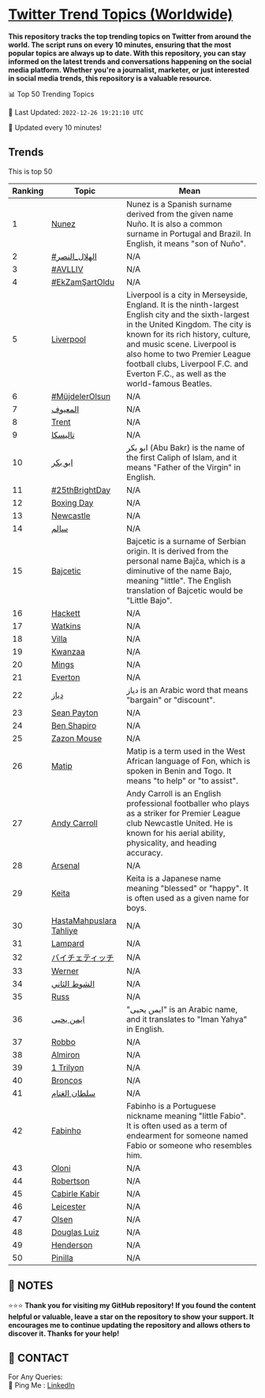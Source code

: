 [Twitter Trend Topics (Worldwide)](https://github.com/ErcinDedeoglu/Twitter-Trend-Topics)
==========

**This repository tracks the top trending topics on Twitter from around the world. 
The script runs on every 10 minutes, ensuring that the most popular topics are always up to date. 
With this repository, you can stay informed on the latest trends and conversations happening on the social media platform. 
Whether you're a journalist, marketer, or just interested in social media trends, this repository is a valuable resource.**


📊 Top 50 Trending Topics

📆 Last Updated: `2022-12-26 19:21:10 UTC`

🔧 Updated every 10 minutes!


## Trends

This is top 50

| Ranking | Topic | Mean |
| ------- | ------------ | ------------ |
| 1 | [Nunez](http://twitter.com/search?q=Nunez) | Nunez is a Spanish surname derived from the given name Nuño. It is also a common surname in Portugal and Brazil. In English, it means "son of Nuño". |
| 2 | [#الهلال_النصر](http://twitter.com/search?q=%23%d8%a7%d9%84%d9%87%d9%84%d8%a7%d9%84_%d8%a7%d9%84%d9%86%d8%b5%d8%b1) | N/A |
| 3 | [#AVLLIV](http://twitter.com/search?q=%23AVLLIV) | N/A |
| 4 | [#EkZamŞartOldu](http://twitter.com/search?q=%23EkZam%c5%9eartOldu) | N/A |
| 5 | [Liverpool](http://twitter.com/search?q=Liverpool) | Liverpool is a city in Merseyside, England. It is the ninth-largest English city and the sixth-largest in the United Kingdom. The city is known for its rich history, culture, and music scene. Liverpool is also home to two Premier League football clubs, Liverpool F.C. and Everton F.C., as well as the world-famous Beatles. |
| 6 | [#MüjdelerOlsun](http://twitter.com/search?q=%23M%c3%bcjdelerOlsun) | N/A |
| 7 | [المعيوف](http://twitter.com/search?q=%d8%a7%d9%84%d9%85%d8%b9%d9%8a%d9%88%d9%81) | N/A |
| 8 | [Trent](http://twitter.com/search?q=Trent) | N/A |
| 9 | [تاليسكا](http://twitter.com/search?q=%d8%aa%d8%a7%d9%84%d9%8a%d8%b3%d9%83%d8%a7) | N/A |
| 10 | [ابو بكر](http://twitter.com/search?q=%d8%a7%d8%a8%d9%88+%d8%a8%d9%83%d8%b1) | ابو بكر (Abu Bakr) is the name of the first Caliph of Islam, and it means "Father of the Virgin" in English. |
| 11 | [#25thBrightDay](http://twitter.com/search?q=%2325thBrightDay) | N/A |
| 12 | [Boxing Day](http://twitter.com/search?q=Boxing+Day) | N/A |
| 13 | [Newcastle](http://twitter.com/search?q=Newcastle) | N/A |
| 14 | [سالم](http://twitter.com/search?q=%d8%b3%d8%a7%d9%84%d9%85) | N/A |
| 15 | [Bajcetic](http://twitter.com/search?q=Bajcetic) | Bajcetic is a surname of Serbian origin. It is derived from the personal name Bajča, which is a diminutive of the name Bajo, meaning "little". The English translation of Bajcetic would be "Little Bajo". |
| 16 | [Hackett](http://twitter.com/search?q=Hackett) | N/A |
| 17 | [Watkins](http://twitter.com/search?q=Watkins) | N/A |
| 18 | [Villa](http://twitter.com/search?q=Villa) | N/A |
| 19 | [Kwanzaa](http://twitter.com/search?q=Kwanzaa) | N/A |
| 20 | [Mings](http://twitter.com/search?q=Mings) | N/A |
| 21 | [Everton](http://twitter.com/search?q=Everton) | N/A |
| 22 | [دياز](http://twitter.com/search?q=%d8%af%d9%8a%d8%a7%d8%b2) | دياز is an Arabic word that means "bargain" or "discount". |
| 23 | [Sean Payton](http://twitter.com/search?q=Sean+Payton) | N/A |
| 24 | [Ben Shapiro](http://twitter.com/search?q=Ben+Shapiro) | N/A |
| 25 | [Zazon Mouse](http://twitter.com/search?q=Zazon+Mouse) | N/A |
| 26 | [Matip](http://twitter.com/search?q=Matip) | Matip is a term used in the West African language of Fon, which is spoken in Benin and Togo. It means "to help" or "to assist". |
| 27 | [Andy Carroll](http://twitter.com/search?q=Andy+Carroll) | Andy Carroll is an English professional footballer who plays as a striker for Premier League club Newcastle United. He is known for his aerial ability, physicality, and heading accuracy. |
| 28 | [Arsenal](http://twitter.com/search?q=Arsenal) | N/A |
| 29 | [Keita](http://twitter.com/search?q=Keita) | Keita is a Japanese name meaning "blessed" or "happy". It is often used as a given name for boys. |
| 30 | [HastaMahpuslara Tahliye](http://twitter.com/search?q=HastaMahpuslara+Tahliye) | N/A |
| 31 | [Lampard](http://twitter.com/search?q=Lampard) | N/A |
| 32 | [バイチェティッチ](http://twitter.com/search?q=%e3%83%90%e3%82%a4%e3%83%81%e3%82%a7%e3%83%86%e3%82%a3%e3%83%83%e3%83%81) | N/A |
| 33 | [Werner](http://twitter.com/search?q=Werner) | N/A |
| 34 | [الشوط الثاني](http://twitter.com/search?q=%d8%a7%d9%84%d8%b4%d9%88%d8%b7+%d8%a7%d9%84%d8%ab%d8%a7%d9%86%d9%8a) | N/A |
| 35 | [Russ](http://twitter.com/search?q=Russ) | N/A |
| 36 | [ايمن يحيى](http://twitter.com/search?q=%d8%a7%d9%8a%d9%85%d9%86+%d9%8a%d8%ad%d9%8a%d9%89) | "ايمن يحيى" is an Arabic name, and it translates to "Iman Yahya" in English. |
| 37 | [Robbo](http://twitter.com/search?q=Robbo) | N/A |
| 38 | [Almiron](http://twitter.com/search?q=Almiron) | N/A |
| 39 | [1 Trilyon](http://twitter.com/search?q=1+Trilyon) | N/A |
| 40 | [Broncos](http://twitter.com/search?q=Broncos) | N/A |
| 41 | [سلطان الغنام](http://twitter.com/search?q=%d8%b3%d9%84%d8%b7%d8%a7%d9%86+%d8%a7%d9%84%d8%ba%d9%86%d8%a7%d9%85) | N/A |
| 42 | [Fabinho](http://twitter.com/search?q=Fabinho) | Fabinho is a Portuguese nickname meaning "little Fabio". It is often used as a term of endearment for someone named Fabio or someone who resembles him. |
| 43 | [Oloni](http://twitter.com/search?q=Oloni) | N/A |
| 44 | [Robertson](http://twitter.com/search?q=Robertson) | N/A |
| 45 | [Cabirle Kabir](http://twitter.com/search?q=Cabirle+Kabir) | N/A |
| 46 | [Leicester](http://twitter.com/search?q=Leicester) | N/A |
| 47 | [Olsen](http://twitter.com/search?q=Olsen) | N/A |
| 48 | [Douglas Luiz](http://twitter.com/search?q=Douglas+Luiz) | N/A |
| 49 | [Henderson](http://twitter.com/search?q=Henderson) | N/A |
| 50 | [Pinilla](http://twitter.com/search?q=Pinilla) | N/A |




## 📝 NOTES

⭐⭐⭐ **Thank you for visiting my GitHub repository! If you found the content helpful or valuable, leave a star on the repository to show your support. It encourages me to continue updating the repository and allows others to discover it. Thanks for your help!**

## 📨 CONTACT

 For Any Queries:  
            🏓 Ping Me : [LinkedIn](https://www.linkedin.com/in/ercindedeoglu/)
